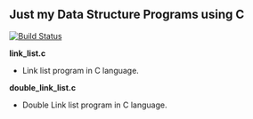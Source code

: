 Just my Data Structure Programs using C
---

[![Build Status](https://travis-ci.org/crazyuploader/C.svg?branch=master)](https://travis-ci.org/crazyuploader/C)

<b>link_list.c</b>
* Link list program in C language.

<b>double_link_list.c</b>
* Double Link list program in C language.

